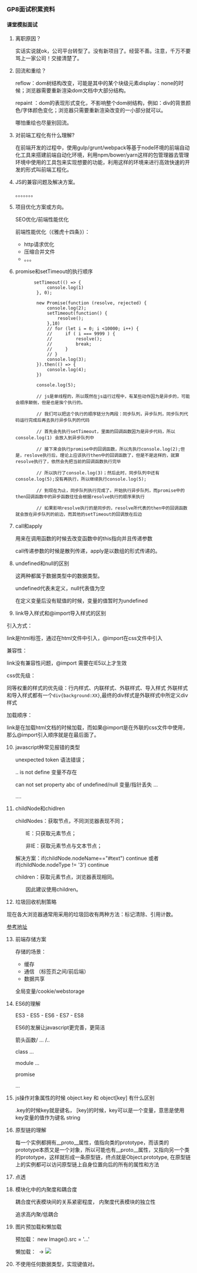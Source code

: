 ###  GP8面试积累资料

#### 课堂模拟面试

1. 离职原因？

   实话实说就ok，公司平台转型了。没有新项目了。经营不善。注意，千万不要骂上一家公司！交接清楚了。

2. 回流和重绘？

   reflow：dom树结构改变，可能是其中的某个块级元素display：none的时候；浏览器需要重新渲染dom文档中大部分结构。

   repaint ：dom的表现形式变化，不影响整个dom树结构，例如：div的背景颜色/字体颜色变化；浏览器只需要重新渲染改变的一小部分就可以。

   哪怕重绘也尽量别回流。

3. 对前端工程化有什么理解?

   在前端开发的过程中，使用gulp/grunt/webpack等基于node环境的前端自动化工具来搭建前端自动化环境，利用npm/bower/yarn这样的包管理器去管理环境中使用的工具包来实现想要的功能，利用这样的环境来进行高效快速的开发的形式叫前端工程化。

4. JS的兼容问题及解决方案。

   。。。。。。。

5. 项目优化方案或方向。

   SEO优化/前端性能优化

   前端性能优化（《雅虎十四条》）：

   * http请求优化
   * 压缩合并文件
   * 。。。

6. promise和setTimeout的执行顺序

   ```
          setTimeout(() => {
               console.log(1)
           }, 0);
   
           new Promise(function (resolve, rejected) {
               console.log(2);
               setTimeout(function() {
                   resolve();
               },10)
               // for (let i = 0; i <10000; i++) {
               //     if ( i === 9999 ) {
               //         resolve();
               //         break;
               //     }
               // }
               console.log(3);
           }).then(() => {
               console.log(4);
           })
   
           console.log(5);
   
           // js是单线程的，所以既然在js运行过程中，有某些动作因为是异步的，可能会顺序颠倒，但是也是挨个执行的。
   
           // 我们可以把这个执行的顺序链分为两段：同步队列，异步队列，同步队列代码运行完成后再去执行异步队列的代码
   
           // 首先会先执行setTimeout，里面的回调函数因为是异步代码，所以 console.log(1) 会放入到异步队列中
   
           // 接下来会执行promise中的回调函数，所以先执行console.log(2);但是，reslove执行后，理论上应该执行then中的回调函数了，但是不是这样的，就算resolve执行了，依然会先把当前的回调函数执行完毕
   
           // 所以执行了console.log(3)；然后此时，同步队列中还有console.log(5);没有再执行，所以继续执行console.log(5);
   
           // 到现在为止，同步队列执行完成了。开始执行异步队列，而promise中的then回调函数中的异步函数往往会根据resolve执行的顺序来执行
   
           // 如果影响resolve执行的是同步的，resolve所代表的then中的回调函数就会放在异步队列的前边，而其他的setTimeout的回调放在后边
   
   ```

7. call和apply

   用来在调用函数的时候去改变函数中的this指向并且传递参数

   call传递参数的时候是散列传递，apply是以数组的形式传递的。

8. undefined和null的区别

   这两种都属于数据类型中的数据类型。

   undefined代表未定义，null代表值为空

   在定义变量后没有赋值的时候，变量的值暂时为undefined

9.  link导入样式和@import导入样式的区别

   引入方式：

   link是html标签，通过在html文件中引入，@import在css文件中引入

   兼容性：

   link没有兼容性问题，@import 需要在IE5以上才生效

   css优先级：

   同等权重的样式的优先级：行内样式、内联样式、外联样式、导入样式 
    外联样式和导入样式都有一个`div{background:XX}`,最终的div样式是外联样式中所定义div样式

   加载顺序：

   link是在加载html文档的时候加载，而如果@import是在外联的css文件中使用，那么@import引入顺序就是在最后面了。 

10. javascript种常见报错的类型

    unexpected token  语法错误；

    .. is not define  变量不存在

    can not set property abc of undefined/null  变量/指针丢失 ... 

    ....

11. childNode和chidlren

    childNodes：获取节点，不同浏览器表现不同；

    　　IE：只获取元素节点；

    　　非IE：获取元素节点与文本节点；

    解决方案：if(childNode.nodeName=="#text") continue 或者 if(childNode.nodeType != '3') continue 

    children：获取元素节点，浏览器表现相同。

    　　因此建议使用children。

12.  垃圾回收机制策略

现在各大浏览器通常用采用的垃圾回收有两种方法：标记清除、引用计数。

[参考地址](https://www.cnblogs.com/zhwl/p/4664604.html)

13. 前端存储方案

    存储的场景：

    * 缓存
    * 通信 （标签页之间/前后端）
    * 数据共享

    全局变量/cookie/webstorage

14. ES6的理解

	ES3 - ES5 - ES6 - ES7 - ES8
	
	ES6的发展让javascript更完善，更简洁
	
	箭头函数/ ... /..
	
	class ...
	
	module ... 
	
	promise
	
	...
	

15. js操作对象属性的时候 object.key 和 object[key] 有什么区别

	.key的时候key就是键名， [key]的时候，key可以是一个变量，意思是使用key变量的值作为键名 string

16. 原型链的理解
	
	每一个实例都拥有__proto__属性，值指向类的prototype，而该类的prototype本质又是一个对象，所以可能也有__proto__属性，又指向另一个类的prototype，这样就形成一条原型链，终点就是Object.prototype, 在原型链上的实例都可以访问原型链上自身位置向后的所有的属性和方法
	
17. 点透

18. 模块化中的内聚度和耦合度

	耦合度代表模块间的关系紧密程度， 内聚度代表模块的独立性
	
	追求高内聚/低耦合

19. 图片预加载和懒加载

	预加载：  new Image().src = '...'
	
	懒加载：  <img data-src = "...."  /> -> <img src = "...."  />

20. 不使用任何数据类型，实现键值对。